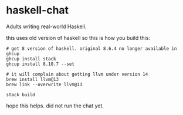 # haskell-chat

Adults writing real-world Haskell.

this uses old version of haskell so this is how you build this:
```shell
# get 8 version of haskell. original 8.6.4 no longer available in ghcup
ghcup install stack
ghcup install 8.10.7 --set

# it will complain about getting llvm under version 14
brew install llvm@13
brew link --overwrite llvm@13

stack build
```
   hope this helps. did not run the chat yet.
